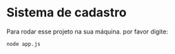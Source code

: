 # Sistema de cadastro

Para rodar esse projeto na sua máquina. por favor digite:

````
node app.js
````

